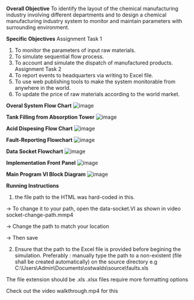 **Overall Objective**
To identify the layout of the chemical manufacturing industry involving different departments and to design a chemical manufacturing industry system to monitor and maintain parameters with surrounding environment.

**Specific Objectives**
Assignment Task 1
1. To monitor the parameters of input raw materials.
2. To simulate sequential flow process.
3. To account and simulate the dispatch of manufactured products.
Assignment Task 2
1. To report events to headquarters via writing to Excel file.
2. To use web publishing tools to make the system monitorable from anywhere in the world.
3. To update the price of raw materials according to the world market.

**Overal System Flow Chart**
![image](https://github.com/kkimanzi/LabVIEW-Control-System-For-The-Ostwald-Process/assets/62201012/5b7cb16f-d852-4c80-b98c-29b0644b343a)

**Tank Filling from Absorption Tower**
![image](https://github.com/kkimanzi/LabVIEW-Control-System-For-The-Ostwald-Process/assets/62201012/63c6484c-66a7-4a94-83d7-23c4e74f77ca)

**Acid Dispesing Flow Chart**
![image](https://github.com/kkimanzi/LabVIEW-Control-System-For-The-Ostwald-Process/assets/62201012/042282e7-6d80-40bf-a334-d6227084b7a6)

**Fault-Reporting Flowchart**
![image](https://github.com/kkimanzi/LabVIEW-Control-System-For-The-Ostwald-Process/assets/62201012/dd7474af-3d64-4798-91bc-08a8f67f4516)

**Data Socket Flowchart**
![image](https://github.com/kkimanzi/LabVIEW-Control-System-For-The-Ostwald-Process/assets/62201012/95c8db5a-bdee-4b8a-9b97-364f84bcf7ef)

**Implementation**
**Front Panel**
![image](https://github.com/kkimanzi/LabVIEW-Control-System-For-The-Ostwald-Process/assets/62201012/83c43196-e5da-4523-bc5b-3fca541d2a12)

**Main Program VI Block Diagram**
![image](https://github.com/kkimanzi/LabVIEW-Control-System-For-The-Ostwald-Process/assets/62201012/1ec758aa-d3be-4d06-ad22-24195c9f6275)


**Running Instructions**

1) the file path to the HTML was hard-coded in this.

-> To change it to your path, open the data-socket.VI as shown in video socket-change-path.mmp4

-> Change the path to match your location

-> Then save 

2) Ensure that the path to the Excel file is provided before begining the simulation.
Preferably : manually type the path to a non-existent (file shall be created automatically) on the source directory e.g C:\Users\Admin\Documents\ostwalds\source\faults.xls

The file extension should be .xls
.xlsx files require more formatting options

Check out the video walkthrough.mp4 for this

